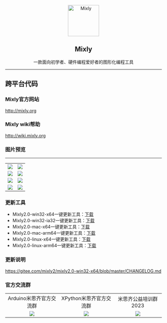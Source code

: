 <p align="center">
  <a href="https://mixly2.gitee.io/mixly2.0_src">
    <img src="https://foruda.gitee.com/images/1677155717148882961/0c044ac0_5225463.png" width="100" alt="Mixly">
  </a>
</p>
<h2 align="center">Mixly</h2>
<p align="center">
  一款面向初学者、硬件编程爱好者的图形化编程工具
</p>

---

## 跨平台代码

### Mixly官方网站

http://mixly.org

### Mixly wiki帮助

http://wiki.mixly.org

### 图片预览

---

<table>
    <tr>
        <td><img src="https://foruda.gitee.com/images/1677153641352478950/f4d0eb67_5225463.png"/></td>
        <td><img src="https://foruda.gitee.com/images/1677153954316335623/5ffa2d91_5225463.png"/></td>
    </tr>
    <tr>
        <td><img src="https://foruda.gitee.com/images/1677156373211671352/7922a57e_5225463.png"/></td>
        <td><img src="https://foruda.gitee.com/images/1677156435604305593/6f5e54aa_5225463.png"/></td>
    </tr>
    <tr>
        <td><img src="https://foruda.gitee.com/images/1677153736660048584/765aa0b6_5225463.png"/></td>
        <td><img src="https://foruda.gitee.com/images/1677153898146411955/86be2604_5225463.png"/></td>
    </tr>
    <tr>
        <td><img src="https://foruda.gitee.com/images/1677154053942238016/521454df_5225463.png"/></td>
        <td><img src="https://foruda.gitee.com/images/1677154016356791744/51975de1_5225463.png"/></td>
    </tr>
</table>

### 更新工具

- Mixly2.0-win32-x64一键更新工具：[下载](http://mixlylibs.cloud:8099/mixly2/update-tools/media/branch/master/mixly2.0-win32-x64%E4%B8%80%E9%94%AE%E6%9B%B4%E6%96%B0%E7%89%88.7z)
- Mixly2.0-win32-ia32一键更新工具：[下载](http://mixlylibs.cloud:8099/mixly2/update-tools/media/branch/master/mixly2.0-win32-ia32%E4%B8%80%E9%94%AE%E6%9B%B4%E6%96%B0%E7%89%88.7z)
- Mixly2.0-mac-x64一键更新工具：[下载](http://mixlylibs.cloud:8099/mixly2/update-tools/media/branch/master/mixly2.0-mac-x64%E4%B8%80%E9%94%AE%E6%9B%B4%E6%96%B0%E7%89%88.7z)
- Mixly2.0-mac-arm64一键更新工具：[下载](http://mixlylibs.cloud:8099/mixly2/update-tools/media/branch/master/mixly2.0-mac-arm64%E4%B8%80%E9%94%AE%E6%9B%B4%E6%96%B0%E7%89%88.7z)
- Mixly2.0-linux-x64一键更新工具：[下载](http://mixlylibs.cloud:8099/mixly2/update-tools/media/branch/master/Mixly2.0-linux-x64%E4%B8%80%E9%94%AE%E6%9B%B4%E6%96%B0%E7%89%88.zip)
- Mixly2.0-linux-arm64一键更新工具：[下载](http://mixlylibs.cloud:8099/mixly2/update-tools/media/branch/master/Mixly2.0-linux-arm64%E4%B8%80%E9%94%AE%E6%9B%B4%E6%96%B0%E7%89%88.zip)

### 更新说明

https://gitee.com/mixly2/mixly2.0-win32-x64/blob/master/CHANGELOG.md

### 官方交流群

<table>
    <tr>
        <td align="center">Arduino米思齐官方交流群</td>
        <td align="center">XPython米思齐官方交流群</td>
        <td align="center">米思齐公益培训群2023</td>
    </tr>
    <tr>
        <td align="center"><img src="https://foruda.gitee.com/images/1677155200693014860/246cbd2e_5225463.jpeg"/></td>
        <td align="center"><img src="https://foruda.gitee.com/images/1677155247192137948/1508698a_5225463.jpeg"/></td>
        <td align="center"><img src="https://foruda.gitee.com/images/1677155350027940742/19085ccb_5225463.jpeg"/></td>
    </tr>
</table>

